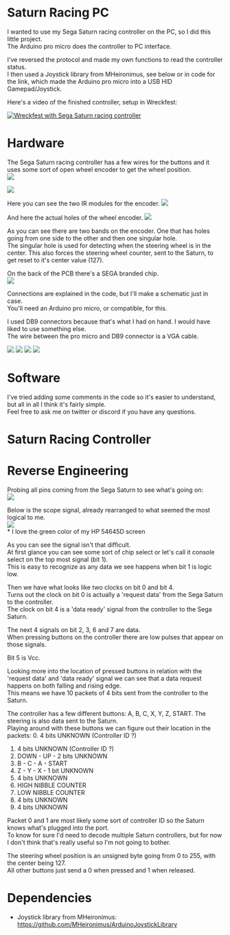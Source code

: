 # Saturn Racing PC

I wanted to use my Sega Saturn racing controller on the PC, so I did this little project.  
The Arduino pro micro does the controller to PC interface.  

I've reversed the protocol and made my own functions to read the controller status.  
I then used a Joystick library from MHeironimus, see below or in code for the link, which made the Arduino pro micro into a USB HID Gamepad/Joystick.  

Here's a video of the finished controller, setup in Wreckfest:

[![Wreckfest with Sega Saturn racing controller](https://img.youtube.com/vi/E5IDyN7Fv7s/0.jpg)](https://www.youtube.com/watch?v=E5IDyN7Fv7s)

# Hardware

The Sega Saturn racing controller has a few wires for the buttons and it uses some sort of open wheel encoder to get the wheel position.  
<img src="./pics/Saturn Racing Controller PCB 1.jpg">   

<img src="./pics/Saturn Racing Controller PCB 2.jpg">  

Here you can see the two IR modules for the encoder.
<img src="./pics/Saturn Racing Controller encoder 1.jpg">   

And here the actual holes of the wheel encoder.
<img src="./pics/Saturn Racing Controller encoder 2.jpg">   

As you can see there are two bands on the encoder. One that has holes going from one side to the other and then one singular hole.  
The singular hole is used for detecting when the steering wheel is in the center.
This also forces the steering wheel counter, sent to the Saturn, to get reset to it's center value (127).


On the back of the PCB there's a SEGA branded chip.  
<img src="./pics/Saturn Racing Controller unknown SEGA chip.jpg">  

Connections are explained in the code, but I'll make a schematic just in case.  
You'll need an Arduino pro micro, or compatible, for this.  

I used DB9 connectors because that's what I had on hand. I would have liked to use something else.  
The wire between the pro micro and DB9 connector is a VGA cable.  

<img src="./arduino pro micro/Schematic/Schematic.png">  

<img src="./pics/Arduino Pro Micro cable.jpg">  

<img src="./pics/Saturn Racing Controller new wiring 1.jpg">  

<img src="./pics/Saturn Racing Controller new wiring 2.jpg">  

# Software

I've tried adding some comments in the code so it's easier to understand, but all in all I think it's fairly simple.  
Feel free to ask me on twitter or discord if you have any questions.  

# Saturn Racing Controller


# Reverse Engineering

Probing all pins coming from the Sega Saturn to see what's going on:  
<img src="./pics/Saturn Racing Controller PCB Logic Analyzer 1.jpg">  

Below is the scope signal, already rearranged to what seemed the most logical to me.  
<img src="./pics/Saturn Racing Controller PCB Logic Analyzer 2.jpg">  
\* I love the green color of my HP 54645D screen

As you can see the signal isn't that difficult.  
At first glance you can see some sort of chip select or let's call it console select on the top most signal (bit 1).  
This is easy to recognize as any data we see happens when bit 1 is logic low.  

Then we have what looks like two clocks on bit 0 and bit 4.  
Turns out the clock on bit 0 is actually a 'request data' from the Sega Saturn to the controller.  
The clock on bit 4 is a 'data ready' signal from the controller to the Sega Saturn.  

The next 4 signals on bit 2, 3, 6 and 7 are data.  
When pressing buttons on the controller there are low pulses that appear on those signals.  

Bit 5 is Vcc.  


Looking more into the location of pressed buttons in relation with the 'request data' and 'data ready' signal we can see that a data request happens on both falling and rising edge.  
This means we have 10 packets of 4 bits sent from the controller to the Saturn.  


The controller has a few different buttons: A, B, C, X, Y, Z, START. The steering is also data sent to the Saturn.  
Playing around with these buttons we can figure out their location in the packets:
0. 4 bits UNKNOWN (Controller ID ?)
1. 4 bits UNKNOWN (Controller ID ?)
2. DOWN - UP - 2 bits UNKNOWN
3. B - C - A - START
4. Z - Y - X - 1 bit UNKNOWN
5. 4 bits UNKNOWN
6. HIGH NIBBLE COUNTER
7. LOW NIBBLE COUNTER
8. 4 bits UNKNOWN
9. 4 bits UNKNOWN

Packet 0 and 1 are most likely some sort of controller ID so the Saturn knows what's plugged into the port.  
To know for sure I'd need to decode multiple Saturn controllers, but for now I don't think that's really useful so I'm not going to bother.  


The steering wheel position is an unsigned byte going from 0 to 255, with the center being 127.  
All other buttons just send a 0 when pressed and 1 when released.  

# Dependencies

- Joystick library from MHeironimus: https://github.com/MHeironimus/ArduinoJoystickLibrary  

